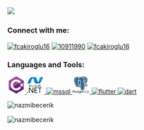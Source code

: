 <img src="https://miro.medium.com/max/1400/0*1mzotR23unNhunBc.png" >

<h3 align="left">Connect with me:</h3>
<p align="left">
<a href="https://linkedin.com/in/nazmibecerik" target="blank"><img align="center" src="https://raw.githubusercontent.com/rahuldkjain/github-profile-readme-generator/master/src/images/icons/Social/linked-in-alt.svg" alt="fcakiroglu16" height="30" width="40" /></a>
<a href="https://stackoverflow.com/users/15241115/nazmi" target="blank"><img align="center" src="https://raw.githubusercontent.com/rahuldkjain/github-profile-readme-generator/master/src/images/icons/Social/stack-overflow.svg" alt="10911990" height="30" width="40" /></a>
<a href="https://instagram.com/nazmibecerik" target="blank"><img align="center" src="https://raw.githubusercontent.com/rahuldkjain/github-profile-readme-generator/master/src/images/icons/Social/instagram.svg" alt="fcakiroglu16" height="30" width="40" /></a>
</p>

<h3 align="left">Languages and Tools:</h3>
<p align="left"> 
<a href="https://www.w3schools.com/cs/" target="_blank" rel="noreferrer"> <img src="https://raw.githubusercontent.com/devicons/devicon/master/icons/csharp/csharp-original.svg" alt="csharp" width="40" height="40"/> </a> 
<a href="https://dotnet.microsoft.com/" target="_blank" rel="noreferrer"> <img src="https://raw.githubusercontent.com/devicons/devicon/master/icons/dot-net/dot-net-original-wordmark.svg" alt="dotnet" width="40" height="40"/> </a>  
<a href="https://www.microsoft.com/en-us/sql-server" target="_blank" rel="noreferrer"> <img src="https://www.svgrepo.com/show/303229/microsoft-sql-server-logo.svg" alt="mssql" width="40" height="40"/> </a> 
<a href="https://www.postgresql.org" target="_blank" rel="noreferrer"> <img src="https://raw.githubusercontent.com/devicons/devicon/master/icons/postgresql/postgresql-original-wordmark.svg" alt="postgresql" width="40" height="40"/> </a>
<a href="https://flutter.dev/" target="_blank" rel="noreferrer"> <img src="https://storage.googleapis.com/cms-storage-bucket/ec64036b4eacc9f3fd73.svg" alt="flutter" width="50" height="50"/> </a>
<a href="https://dart.dev/" target="_blank" rel="noreferrer"> <img src="https://dart.dev/assets/img/logo/logo-white-text.svg" alt="dart" width="50" height="50"/> </a>
<p>&nbsp;<img align="left" src="https://github-readme-stats.vercel.app/api?username=nazmibecerik&show_icons=true&locale=en" alt="nazmibecerik" /></p>
<p><img align="center" src="https://github-readme-stats.vercel.app/api/top-langs?username=nazmibecerik&show_icons=true&locale=en&layout=compact" alt="nazmibecerik" /></p>

